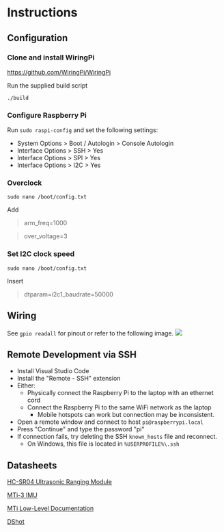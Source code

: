 # Instructions
## Configuration
### Clone and install WiringPi
https://github.com/WiringPi/WiringPi

Run the supplied build script

`./build`

### Configure Raspberry Pi
Run `sudo raspi-config` and set the following settings:
- System Options > Boot / Autologin > Console Autologin
- Interface Options > SSH > Yes
- Interface Options > SPI > Yes
- Interface Options > I2C > Yes

### Overclock
`sudo nano /boot/config.txt`

Add
> arm_freq=1000

> over_voltage=3

### Set I2C clock speed
`sudo nano /boot/config.txt`

Insert 
> dtparam=i2c1_baudrate=50000

## Wiring
See `gpio readall` for pinout or refer to the following image.
![](https://pi4j.com/1.2/images/j8header-zero-large.png)

## Remote Development via SSH
- Install Visual Studio Code
- Install the "Remote - SSH" extension
- Either: 
  - Physically connect the Raspberry Pi to the laptop with an ethernet cord
  - Connect the Raspberry Pi to the same WiFi network as the laptop
    - Mobile hotspots can work but connection may be inconsistent.
- Open a remote window and connect to host `pi@raspberrypi.local`
- Press "Continue" and type the password "pi"
- If connection fails, try deleting the SSH `known_hosts` file and reconnect.
  - On Windows, this file is located in `%USERPROFILE%\.ssh`

## Datasheets
[HC-SR04 Ultrasonic Ranging Module](https://cdn.sparkfun.com/datasheets/Sensors/Proximity/HCSR04.pdf)

[MTi-3 IMU](https://www.xsens.com/hubfs/Downloads/Manuals/MTi-1-series-datasheet.pdf)

[MTi Low-Level Documentation](https://www.xsens.com/hubfs/Downloads/Manuals/MT_Low-Level_Documentation.pdf)

[DShot](https://brushlesswhoop.com/dshot-and-bidirectional-dshot/)
